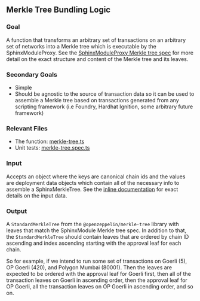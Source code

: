 ## Merkle Tree Bundling Logic

### Goal
A function that transforms an arbitrary set of transactions on an arbitrary set of networks into a Merkle tree which is executable by the SphinxModuleProxy. See the [SphinxModuleProxy Merkle tree spec](TODO(end)) for more detail on the exact structure and content of the Merkle tree and its leaves.

### Secondary Goals
- Simple
- Should be agnostic to the source of transaction data so it can be used to assemble a Merkle tree based on transactions generated from any scripting framework (i.e Foundry, Hardhat Ignition, some arbitrary future framework)

### Relevant Files
- The function: [merkle-tree.ts](TODO(end))
- Unit tests: [merkle-tree.spec.ts](TODO(end))

### Input
Accepts an object where the keys are canonical chain ids and the values are deployment data objects which contain all of the necessary info to assemble a SphinxMerkleTree. See the [inline documentation](TODO(end)) for exact details on the input data.

### Output
A `StandardMerkleTree` from the `@openzeppelin/merkle-tree` library with leaves that match the SphinxModule Merkle tree spec. In addition to that, the `StandardMerkleTree` should contain leaves that are ordered by chain ID ascending and index ascending starting with the approval leaf for each chain.

So for example, if we intend to run some set of transactions on Goerli (5), OP Goerli (420), and Polygon Mumbai (80001). Then the leaves are expected to be ordered with the approval leaf for Goerli first, then all of the transaction leaves on Goerli in ascending order, then the approval leaf for OP Goerli, all the transaction leaves on OP Goerli in ascending order, and so on.
